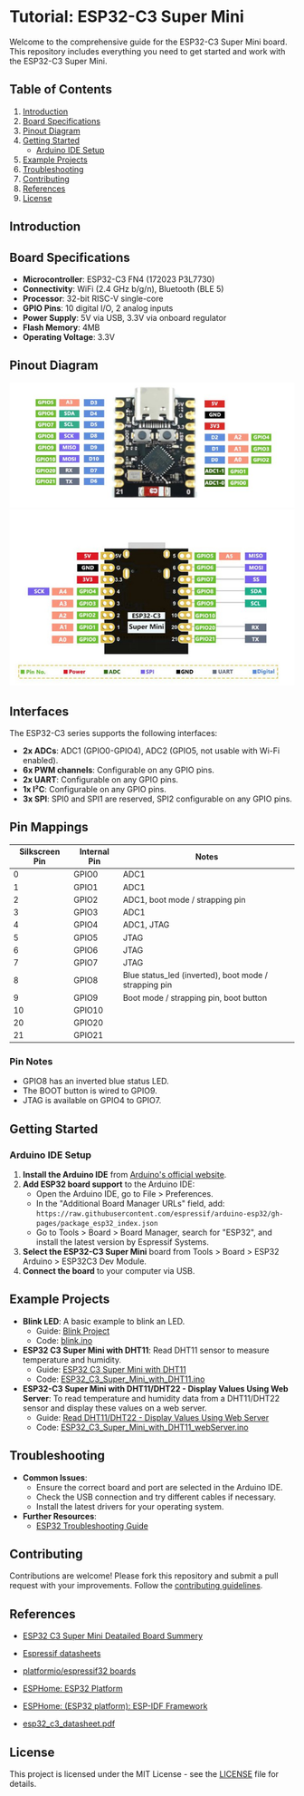 # Tutorial: ESP32-C3 Super Mini

Welcome to the comprehensive guide for the ESP32-C3 Super Mini board. This repository includes everything you need to get started and work with the ESP32-C3 Super Mini.

## Table of Contents
1. [Introduction](#introduction)
2. [Board Specifications](#board-specifications)
3. [Pinout Diagram](#pinout-diagram)
4. [Getting Started](#getting-started)
   - [Arduino IDE Setup](#arduino-ide-setup)
5. [Example Projects](#example-projects)
6. [Troubleshooting](#troubleshooting)
7. [Contributing](#contributing)
8. [References](#references)
9. [License](#license)

## Introduction

## Board Specifications
- **Microcontroller**: ESP32-C3 FN4 (172023 P3L7730)
- **Connectivity**: WiFi (2.4 GHz b/g/n), Bluetooth (BLE 5)
- **Processor**:	32-bit RISC-V single-core
- **GPIO Pins**: 10 digital I/O, 2 analog inputs
- **Power Supply**: 5V via USB, 3.3V via onboard regulator
- **Flash Memory**: 4MB
- **Operating Voltage**: 3.3V

## Pinout Diagram
![Pinout Diagram Top](/images/esp32_c3_supermini_pinout_top.jpg)
![Pinout Diagram Bottom](/images/esp32_c3_supermini_pinout_bot.jpg)

## Interfaces

The ESP32-C3 series supports the following interfaces:

- **2x ADCs**: ADC1 (GPIO0-GPIO4), ADC2 (GPIO5, not usable with Wi-Fi enabled).
- **6x PWM channels**: Configurable on any GPIO pins.
- **2x UART**: Configurable on any GPIO pins.
- **1x I²C**: Configurable on any GPIO pins.
- **3x SPI**: SPI0 and SPI1 are reserved, SPI2 configurable on any GPIO pins.

## Pin Mappings

| Silkscreen Pin | Internal Pin | Notes                                   |
|----------------|--------------|-----------------------------------------|
| 0              | GPIO0        | ADC1                                    |
| 1              | GPIO1        | ADC1                                    |
| 2              | GPIO2        | ADC1, boot mode / strapping pin         |
| 3              | GPIO3        | ADC1                                    |
| 4              | GPIO4        | ADC1, JTAG                              |
| 5              | GPIO5        | JTAG                                    |
| 6              | GPIO6        | JTAG                                    |
| 7              | GPIO7        | JTAG                                    |
| 8              | GPIO8        | Blue status_led (inverted), boot mode / strapping pin   |
| 9              | GPIO9        | Boot mode / strapping pin, boot button                             |
| 10             | GPIO10       |                                         |
| 20             | GPIO20       |                                         |
| 21             | GPIO21       |                                         |

### Pin Notes

- GPIO8 has an inverted blue status LED.
- The BOOT button is wired to GPIO9.
- JTAG is available on GPIO4 to GPIO7.

## Getting Started

### Arduino IDE Setup
1. **Install the Arduino IDE** from [Arduino's official website](https://www.arduino.cc/en/software).
2. **Add ESP32 board support** to the Arduino IDE:
   - Open the Arduino IDE, go to File > Preferences.
   - In the "Additional Board Manager URLs" field, add: `https://raw.githubusercontent.com/espressif/arduino-esp32/gh-pages/package_esp32_index.json`
   - Go to Tools > Board > Board Manager, search for "ESP32", and install the latest version by Espressif Systems.
3. **Select the ESP32-C3 Super Mini** board from Tools > Board > ESP32 Arduino > ESP32C3 Dev Module.
4. **Connect the board** to your computer via USB.

## Example Projects
- **Blink LED**: A basic example to blink an LED.
  - Guide: [Blink Project](/docs/examples/Blink/README.md)
  - Code: [blink.ino](/docs/examples/Blink/Blink.ino)
- **ESP32 C3 Super Mini with DHT11**: Read DHT11 sensor to measure temperature and humidity.
  - Guide: [ESP32 C3 Super Mini with DHT11](/docs/examples/ESP32_C3_Super_Mini_with_DHT11/README.md)
  - Code: [ESP32_C3_Super_Mini_with_DHT11.ino](/docs/examples/ESP32_C3_Super_Mini_with_DHT11/ESP32_C3_Super_Mini_with_DHT11.ino)
- **ESP32-C3 Super Mini with DHT11/DHT22 - Display Values Using Web Server**: To read temperature and humidity data from a DHT11/DHT22 sensor and display these values on a web server.
  - Guide: [Read DHT11/DHT22 - Display Values Using Web Server](/docs/examples/ESP32_C3_Super_Mini_with_DHT11_webServer/README.md)
  - Code: [ESP32_C3_Super_Mini_with_DHT11_webServer.ino](/docs/examples/ESP32_C3_Super_Mini_with_DHT11_webServer/ESP32_C3_Super_Mini_with_DHT11_webServer.ino)

## Troubleshooting
- **Common Issues**:
  - Ensure the correct board and port are selected in the Arduino IDE.
  - Check the USB connection and try different cables if necessary.
  - Install the latest drivers for your operating system.
- **Further Resources**:
  - [ESP32 Troubleshooting Guide](https://docs.espressif.com/projects/esp-idf/en/latest/esp32/troubleshooting.html)

## Contributing
Contributions are welcome! Please fork this repository and submit a pull request with your improvements. Follow the [contributing guidelines](CONTRIBUTING.md).

## References

- [ESP32 C3 Super Mini Deatailed Board Summery](https://www.sudo.is/docs/esphome/boards/esp32c3supermini/#enter-bootloader-mode-to-program-over-usb)

- [Espressif datasheets](https://www.espressif.com/en/support/documents/technical-documents)

- [platformio/espressif32 boards](https://registry.platformio.org/platforms/platformio/espressif32/boards)

- [ESPHome: ESP32 Platform](https://esphome.io/components/esp32)

- [ESPHome: (ESP32 platform): ESP-IDF Framework](https://esphome.io/components/esp32.html#esp-idf-framework)

- [esp32_c3_datasheet.pdf](https://www.sudo.is/docs/esphome/boards/esp32c3/esp32_c3_datasheet.pdf)



## License
This project is licensed under the MIT License - see the [LICENSE](LICENSE) file for details.

